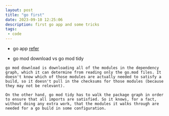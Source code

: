 ```yaml
---
layout: post
title: "go first"
date: 2023-09-10 12:25:06
description: first go app and some tricks 
tags:
 - code
---
```


- go app
[refer](https://hackersandslackers.com/create-your-first-golang-app/)

- go mod download vs go mod tidy
```
go mod download is downloading all of the modules in the dependency graph, which it can determine from reading only the go.mod files. It doesn't know which of those modules are actually needed to satisfy a build, so it doesn't pull in the checksums for those modules (because they may not be relevant).

On the other hand, go mod tidy has to walk the package graph in order to ensure that all imports are satisfied. So it knows, for a fact, without doing any extra work, that the modules it walks through are needed for a go build in some configuration.
```

